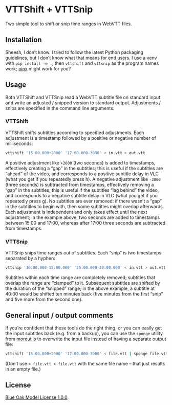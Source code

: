 # VTTShift + VTTSnip

Two simple tool to shift or snip time ranges in WebVTT files.

## Installation

Sheesh, I don’t know.
I tried to follow the latest Python packaging guidelines,
but I don’t know what that means for end users.
I use a venv with `pip install -e .`, then `vttshift` and `vttsnip` as the program names work;
[pipx](https://pypa.github.io/pipx/) might work for you?

## Usage

Both VTTShift and VTTSnip read a WebVTT subtitle file on standard input
and write an adjusted / snipped version to standard output.
Adjustments / snips are specified in the command line arguments.

### VTTShift

VTTShift shifts subtitles according to specified adjustments.
Each adjustment is a timestamp followed by a positive or negative number of milliseconds:

```sh
vttshift '15:00.000+2000' '17:00.000-3000' < in.vtt > out.vtt
```

A positive adjustment like `+2000` (two seconds) is added to timestamps,
effectively creating a “gap” in the subtitles;
this is useful if the subtitles are “ahead” of the video,
and corresponds to a positive subtitle delay in VLC
(what you get if you repeatedly press <kbd>h</kbd>).
A negative adjustment like `-3000` (three seconds) is subtracted from timestamps,
effectively removing a “gap” in the subtitles;
this is useful if the subtitles “lag behind” the video,
and corresponds to a negative subtitle delay in VLC
(what you get if you repeatedly press <kbd>g</kbd>).
No subtitles are ever removed:
if there wasn’t a “gap” in the subtitles to begin with,
then some subtitles might overlap afterwards.
Each adjustment is independent and only takes effect until the next adjustment;
in the example above, two seconds are added to timestamps between 15:00 and 17:00,
whereas after 17:00 three seconds are subtracted from timestamps.

### VTTSnip

VTTSnip snips time ranges out of subtitles.
Each “snip” is two timestamps separated by a hyphen:

```sh
vttsnip '10:00.000-15:00.000' '25:00.000-30:00.000' < in.vtt > out.vtt
```

Subtitles within each time range are completely removed;
subtitles that overlap the range are “clamped” to it.
Subsequent subtitles are shifted by the duration of the “snipped” range;
in the above example, a subtitle at 40:00 would be shifted ten minutes back
(five minutes from the first “snip” and five more from the second one).

## General input / output comments

If you’re confident that these tools do the right thing,
or you can easily get the input subtitles back (e.g. from a backup),
you can use the `sponge` utility from [moreutils](https://joeyh.name/code/moreutils/)
to overwrite the input file instead of having a separate output file:

```sh
vttshift '15:00.000+2000' '17:00.000-3000' < file.vtt | sponge file.vtt
```

(Don’t use `< file.vtt > file.vtt` with the same file name –
that just results in an empty file.)

## License

[Blue Oak Model License 1.0.0](https://blueoakcouncil.org/license/1.0.0).
